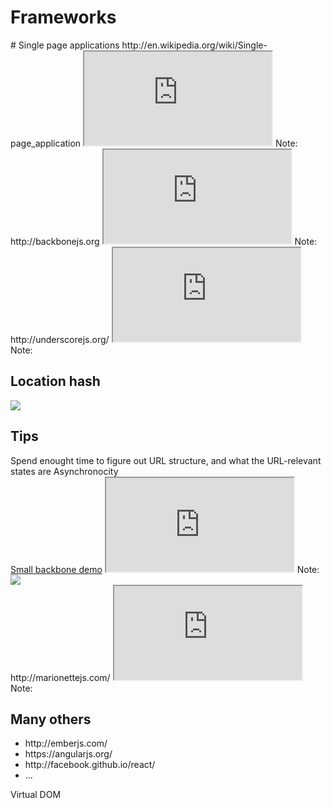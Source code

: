 # Frameworks



<section data-background="">
# Single page applications
<a>http://en.wikipedia.org/wiki/Single-page_application</a>
<iframe class="full" src="http://en.wikipedia.org/wiki/Single-page_application"></iframe>
Note:
</section>



<section data-background="">
<a>http://backbonejs.org</a>
<iframe class="full" src="http://backbonejs.org"></iframe>
Note:
</section>




<section data-background="">
<a>http://underscorejs.org/</a>
<iframe class="full" src="http://underscorejs.org/"></iframe>
Note:
</section>



<section data-background="">
<h1>Location hash</h1>
<img src="assets/integration/backbone-hash.png">
</section>



<section data-background="">
<h1>Tips</h1>
Spend enought time to figure out URL structure, and what the URL-relevant states are
Asynchronocity
</section>


<section data-background="">
<a href="http://localhost:8001">Small backbone demo</a>
<iframe class="full" src="http://localhost:8001"></iframe>
Note:
</section>



<section data-background="">
<img src="assets/integration/excellence-map.png">
</section>




<section data-background="">
<a>http://marionettejs.com/</a>
<iframe class="full" src="http://marionettejs.com/"></iframe>
Note:
</section>




<section data-background="">
<h1>Many others</h1>
<ul>
	<li>
		http://emberjs.com/
	</li>
	<li>
		https://angularjs.org/
	</li>
	<li>
		http://facebook.github.io/react/
	</li>
	<li>
		…
	</li>
</ul>

<p>Virtual DOM</p>
</section>